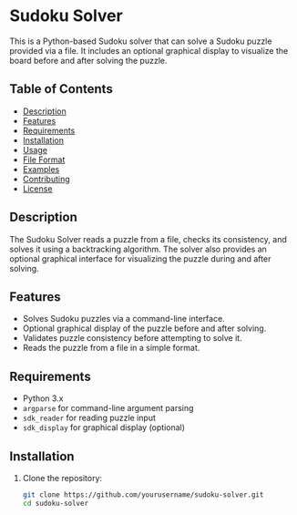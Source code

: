 # Sudoku Solver

This is a Python-based Sudoku solver that can solve a Sudoku puzzle provided via a file. It includes an optional graphical display to visualize the board before and after solving the puzzle.

## Table of Contents

- [Description](#description)
- [Features](#features)
- [Requirements](#requirements)
- [Installation](#installation)
- [Usage](#usage)
- [File Format](#file-format)
- [Examples](#examples)
- [Contributing](#contributing)
- [License](#license)

## Description

The Sudoku Solver reads a puzzle from a file, checks its consistency, and solves it using a backtracking algorithm. The solver also provides an optional graphical interface for visualizing the puzzle during and after solving.

## Features

- Solves Sudoku puzzles via a command-line interface.
- Optional graphical display of the puzzle before and after solving.
- Validates puzzle consistency before attempting to solve it.
- Reads the puzzle from a file in a simple format.
  
## Requirements

- Python 3.x
- `argparse` for command-line argument parsing
- `sdk_reader` for reading puzzle input
- `sdk_display` for graphical display (optional)

## Installation

1. Clone the repository:
   ```bash
   git clone https://github.com/yourusername/sudoku-solver.git
   cd sudoku-solver
